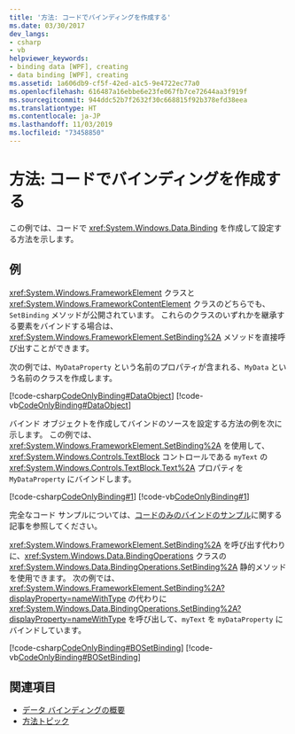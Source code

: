 ```yaml
---
title: '方法: コードでバインディングを作成する'
ms.date: 03/30/2017
dev_langs:
- csharp
- vb
helpviewer_keywords:
- binding data [WPF], creating
- data binding [WPF], creating
ms.assetid: 1a606db9-cf5f-42ed-a1c5-9e4722ec77a0
ms.openlocfilehash: 616487a16ebbe6e23fe067fb7ce72644aa3f919f
ms.sourcegitcommit: 944ddc52b7f2632f30c668815f92b378efd38eea
ms.translationtype: HT
ms.contentlocale: ja-JP
ms.lasthandoff: 11/03/2019
ms.locfileid: "73458850"
---
```

# <a name="how-to-create-a-binding-in-code"></a>方法: コードでバインディングを作成する
この例では、コードで <xref:System.Windows.Data.Binding> を作成して設定する方法を示します。  
  
## <a name="example"></a>例  
 <xref:System.Windows.FrameworkElement> クラスと <xref:System.Windows.FrameworkContentElement> クラスのどちらでも、`SetBinding` メソッドが公開されています。 これらのクラスのいずれかを継承する要素をバインドする場合は、<xref:System.Windows.FrameworkElement.SetBinding%2A> メソッドを直接呼び出すことができます。  
  
 次の例では、`MyDataProperty` という名前のプロパティが含まれる、`MyData` という名前のクラスを作成します。  
  
 [!code-csharp[CodeOnlyBinding#DataObject](~/samples/snippets/csharp/VS_Snippets_Wpf/CodeOnlyBinding/CSharp/MyData.cs#dataobject)]
 [!code-vb[CodeOnlyBinding#DataObject](~/samples/snippets/visualbasic/VS_Snippets_Wpf/CodeOnlyBinding/VisualBasic/MyData.vb#dataobject)]  
  
 バインド オブジェクトを作成してバインドのソースを設定する方法の例を次に示します。  この例では、<xref:System.Windows.FrameworkElement.SetBinding%2A> を使用して、<xref:System.Windows.Controls.TextBlock> コントロールである `myText` の <xref:System.Windows.Controls.TextBlock.Text%2A> プロパティを `MyDataProperty` にバインドします。  
  
 [!code-csharp[CodeOnlyBinding#1](~/samples/snippets/csharp/VS_Snippets_Wpf/CodeOnlyBinding/CSharp/binding.cs#1)]
 [!code-vb[CodeOnlyBinding#1](~/samples/snippets/visualbasic/VS_Snippets_Wpf/CodeOnlyBinding/VisualBasic/App.vb#1)]  
  
 完全なコード サンプルについては、[コードのみのバインドのサンプル](https://docs.microsoft.com/previous-versions/dotnet/netframework-3.5/ms771500(v=vs.90))に関する記事を参照してください。  
  
 <xref:System.Windows.FrameworkElement.SetBinding%2A> を呼び出す代わりに、<xref:System.Windows.Data.BindingOperations> クラスの <xref:System.Windows.Data.BindingOperations.SetBinding%2A> 静的メソッドを使用できます。 次の例では、<xref:System.Windows.FrameworkElement.SetBinding%2A?displayProperty=nameWithType> の代わりに <xref:System.Windows.Data.BindingOperations.SetBinding%2A?displayProperty=nameWithType> を呼び出して、`myText` を `myDataProperty` にバインドしています。  
  
 [!code-csharp[CodeOnlyBinding#BOSetBinding](~/samples/snippets/csharp/VS_Snippets_Wpf/CodeOnlyBinding/CSharp/binding.cs#bosetbinding)]
 [!code-vb[CodeOnlyBinding#BOSetBinding](~/samples/snippets/visualbasic/VS_Snippets_Wpf/CodeOnlyBinding/VisualBasic/App.vb#bosetbinding)]  
  
## <a name="see-also"></a>関連項目

- [データ バインディングの概要](../../../desktop-wpf/data/data-binding-overview.md)
- [方法トピック](data-binding-how-to-topics.md)
